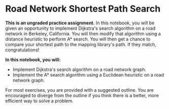 # Road Network Shortest Path Search

**This is an ungraded practice assignment.** In this notebook, you will be given an opportunity to implement Dijkstra's search algorithm on a road network in Berkeley, California. You will then modify that algorithm using a distance heuristic to perform A* search. You will then get a chance to compare your shortest path to the mapping library's path. If they match, congratulations!

**In this notebook, you will:**
* Implement Dijkstra's search algorithm on a road network graph.
* Implement the A* search algorithm using a Euclidean heuristic on a road network graph.

For most exercises, you are provided with a suggested outline. You are encouraged to diverge from the outline if you think there is a better, more efficient way to solve a problem.


